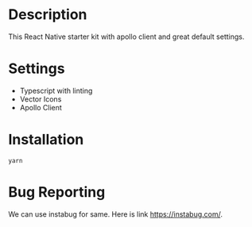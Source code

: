 # Description
 This React Native starter kit with apollo client and great default settings.

# Settings
* Typescript with linting
* Vector Icons
* Apollo Client 

# Installation
```
yarn
```
# Bug Reporting 
We can use instabug for same. Here is link https://instabug.com/.

